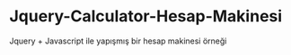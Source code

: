 Jquery-Calculator-Hesap-Makinesi
================================

Jquery + Javascript ile yapışmış bir hesap makinesi örneği 
